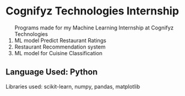 <HTML>
  <BODY>
    <h1>Cognifyz Technologies Internship</h1>
    <ol>Programs made for my Machine Learning Internship at Cognifyz Technologies
      <li>ML model Predict Restaurant Ratings</li>
      <li>Restaurant Recommendation system</li>
      <li>ML model for Cuisine Classification</li>
    </ol>
    <H2>Language Used: Python</H2>
    <p>Libraries used: scikit-learn, numpy, pandas, matplotlib</p>
    </BODY>
</HTML>
